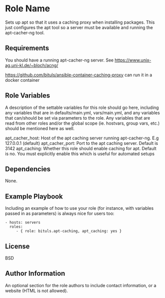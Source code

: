 Role Name
=========

Sets up apt so that it uses a caching proxy when installing packages. This just configures the apt tool so a server must be available and running the apt-cacher-ng tool.

Requirements
------------

You should have a running apt-cacher-ng server. See https://www.unix-ag.uni-kl.de/~bloch/acng/

https://github.com/bituls/ansible-container-caching-proxy can run it in a docker container

Role Variables
--------------

A description of the settable variables for this role should go here, including any variables that are in defaults/main.yml, vars/main.yml, and any variables that can/should be set via parameters to the role. Any variables that are read from other roles and/or the global scope (ie. hostvars, group vars, etc.) should be mentioned here as well.

apt_cacher_host: Host of the apt caching server running apt-cacher-ng. E.g 127.0.0.1 (default)
apt_cacher_port: Port to the apt caching server. Default is 3142
apt_caching: Whether this role should enable caching for apt. Default is no. You must explicitly enable this which is useful for automated setups

Dependencies
------------

None.

Example Playbook
----------------

Including an example of how to use your role (for instance, with variables passed in as parameters) is always nice for users too:

    - hosts: servers
      roles:
         - { role: bituls.apt-caching, apt_caching: yes }

License
-------

BSD

Author Information
------------------

An optional section for the role authors to include contact information, or a website (HTML is not allowed).
